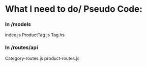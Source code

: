 # What I need to do/ Pseudo Code:
### In /models
index.js
ProductTag.js
Tag.hs

### In /routes/api
Category-routes.js
product-routes.js